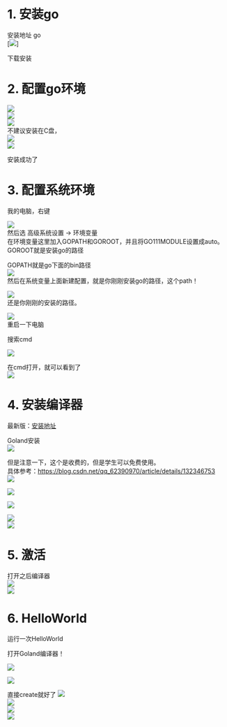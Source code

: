 # 1. 安装go
安装地址 go<br>
[![](https://i-blog.csdnimg.cn/blog_migrate/8f9ee00628149a12a1939b590430311d.png)]<br>



下载安装<br>

# 2. 配置go环境
[![](https://i-blog.csdnimg.cn/blog_migrate/0dfb55ff27cc3bfd3c3d89ac551735a7.png)](https://blog.csdn.net/weixin_45304503/article/details/119295577)<br>
[![](https://i-blog.csdnimg.cn/blog_migrate/eb60878234089143abca81afa0592931.png)](https://blog.csdn.net/weixin_45304503/article/details/119295577)<br>
[![](https://i-blog.csdnimg.cn/blog_migrate/8bce56e35d60b13cb574ed070fbcc5c6.png)](https://blog.csdn.net/weixin_45304503/article/details/119295577)<br>
不建议安装在C盘，<br>
[![](https://i-blog.csdnimg.cn/blog_migrate/c588f95f328cde364b9ac7a8c897b315.png)](https://blog.csdn.net/weixin_45304503/article/details/119295577)<br>
[![](https://i-blog.csdnimg.cn/blog_migrate/348a122c255afac8716bae2f43ea8c25.png)](https://blog.csdn.net/weixin_45304503/article/details/119295577)<br>






安装成功了

# 3. 配置系统环境
我的电脑，右键  <br>

[![](https://i-blog.csdnimg.cn/blog_migrate/77cd1cca00e049aecda84ff4809548c1.png)](https://blog.csdn.net/weixin_45304503/article/details/119295577)<br>
  然后选 高级系统设置 -> 环境变量 <br>
在环境变量这里加入GOPATH和GOROOT，并且将GO111MODULE设置成auto。<br>
GOROOT就是安装go的路径  <br>


GOPATH就是go下面的bin路径<br>
[![](https://i-blog.csdnimg.cn/blog_migrate/98fdd8945f23e2410b539ebf9799d4b4.png)](https://blog.csdn.net/weixin_45304503/article/details/119295577)<br>
然后在系统变量上面新建配置，就是你刚刚安装go的路径，这个path！  

[![](https://i-blog.csdnimg.cn/blog_migrate/1028e07d363d6ba5a993acb85e98b2c9.png)](https://blog.csdn.net/weixin_45304503/article/details/119295577)<br>
还是你刚刚的安装的路径。  <br>

[![](https://i-blog.csdnimg.cn/blog_migrate/a8f0ca732168353ba9fcb44967f32197.png)](https://blog.csdn.net/weixin_45304503/article/details/119295577)<br>
重启一下电脑<br>

搜索cmd  <br>

[![](https://i-blog.csdnimg.cn/blog_migrate/d3762ef952f2954c4e7a63e4e9f40216.png)](https://blog.csdn.net/weixin_45304503/article/details/119295577)<br>

  在cmd打开，就可以看到了<br>
[![](https://i-blog.csdnimg.cn/blog_migrate/860d510c6d059e25d667de7ccf9821d9.png)](https://blog.csdn.net/weixin_45304503/article/details/119295577)<br>







# 4. 安装编译器
最新版：[安装地址](https://www.jetbrains.com/go/)

Goland安装<br>
[![](https://i-blog.csdnimg.cn/blog_migrate/194facb36c80ef9fb118c57b6be16ec7.png)](https://blog.csdn.net/weixin_45304503/article/details/119295577)<br>



但是注意一下，这个是收费的，但是学生可以免费使用。<br>
具体参考：https://blog.csdn.net/qq_62390970/article/details/132346753 <br>
[![](https://i-blog.csdnimg.cn/blog_migrate/0fffeb1e03931ce7112a37b6b79c7e33.png)](https://blog.csdn.net/weixin_45304503/article/details/119295577)<br>

[![](https://i-blog.csdnimg.cn/blog_migrate/b2edd436abcc35a944935982938457ae.png)](https://blog.csdn.net/weixin_45304503/article/details/119295577)<br>

[![](https://i-blog.csdnimg.cn/blog_migrate/b4a6d57585f694c431b263ac9f00fc30.png)](https://blog.csdn.net/weixin_45304503/article/details/119295577)<br>

[![](https://i-blog.csdnimg.cn/blog_migrate/3255a56cde34f48366ffc1b067d1b30e.png)](https://blog.csdn.net/weixin_45304503/article/details/119295577)<br>
[![](https://i-blog.csdnimg.cn/blog_migrate/3b12d980f2756f4d939d4f0f7dc9f3d4.png)](https://blog.csdn.net/weixin_45304503/article/details/119295577)<br>





# 5. 激活
打开之后编译器<br>
[![](https://i-blog.csdnimg.cn/blog_migrate/4410aba743abad5ecda3a22f6e0bb556.png)](https://blog.csdn.net/weixin_45304503/article/details/119295577)<br>
[![](https://i-blog.csdnimg.cn/blog_migrate/14edc67b0e53543d3464b73eb1d995eb.png)](https://blog.csdn.net/weixin_45304503/article/details/119295577)<br>



# 6. HelloWorld
运行一次HelloWorld<br>

打开Goland编译器！<br>

[![](https://i-blog.csdnimg.cn/blog_migrate/3e56498fdcea1a1f083fa60affe68431.png)](https://blog.csdn.net/weixin_45304503/article/details/119295577)<br>

[![](https://i-blog.csdnimg.cn/blog_migrate/9721fbdfb842523e4479724c94026c6f.png)](https://blog.csdn.net/weixin_45304503/article/details/119295577)<br>

直接create就好了
[![](https://i-blog.csdnimg.cn/blog_migrate/03b44881604175aa65ffd06da4f86c4e.png)](https://blog.csdn.net/weixin_45304503/article/details/119295577)<br>
[![](https://i-blog.csdnimg.cn/blog_migrate/84f2eb99955009377f7f3cea7da10f8d.png)](https://blog.csdn.net/weixin_45304503/article/details/119295577)<br>
[![](https://i-blog.csdnimg.cn/blog_migrate/8212d9f432b7cc82d58924a61c06e6a8.png)](https://blog.csdn.net/weixin_45304503/article/details/119295577)<br>
[![](https://i-blog.csdnimg.cn/blog_migrate/87e34962bd5ad5b3a33f29fd66df37ba.png)](https://blog.csdn.net/weixin_45304503/article/details/119295577)<br>

